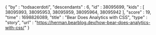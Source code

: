 {
  "by" : "todsacerdoti",
  "descendants" : 6,
  "id" : 38095699,
  "kids" : [ 38095993, 38095953, 38095959, 38095964, 38095942 ],
  "score" : 19,
  "time" : 1698826089,
  "title" : "Bear Does Analytics with CSS",
  "type" : "story",
  "url" : "https://herman.bearblog.dev/how-bear-does-analytics-with-css/"
}
